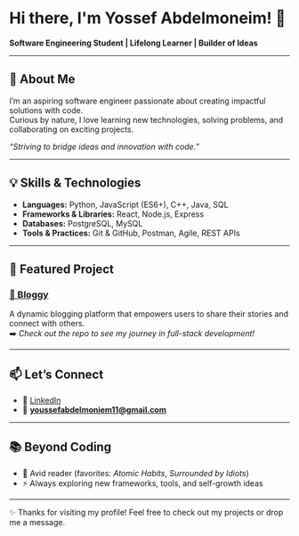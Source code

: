 # Hi there, I'm Yossef Abdelmoneim! 👋  

**Software Engineering Student | Lifelong Learner | Builder of Ideas**  

---

## 🌟 About Me  
I’m an aspiring software engineer passionate about creating impactful solutions with code.  
Curious by nature, I love learning new technologies, solving problems, and collaborating on exciting projects.  

_“Striving to bridge ideas and innovation with code.”_  

---

## 💡 Skills & Technologies  

- **Languages:** Python, JavaScript (ES6+), C++, Java, SQL  
- **Frameworks & Libraries:** React, Node.js, Express  
- **Databases:** PostgreSQL, MySQL  
- **Tools & Practices:** Git & GitHub, Postman, Agile, REST APIs  

---

## 🚀 Featured Project  

### [📖 Bloggy](https://github.com/yossefabdelmoneim/Bloggy)  
A dynamic blogging platform that empowers users to share their stories and connect with others.  
➡️ _Check out the repo to see my journey in full-stack development!_  

---

## 📫 Let’s Connect  

- 💼 [LinkedIn](https://www.linkedin.com/in/yossef-abdelmoneim-aa9774287)  
- 📧 **youssefabdelmoniem11@gmail.com**  

---

## 📚 Beyond Coding  

- 📖 Avid reader (favorites: *Atomic Habits*, *Surrounded by Idiots*)  
- ⚡ Always exploring new frameworks, tools, and self-growth ideas   

---

✨ Thanks for visiting my profile! Feel free to check out my projects or drop me a message. 

